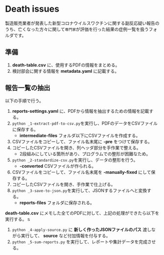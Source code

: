 # Death issues

製造販売業者が発表した新型コロナウイルスワクチンに関する副反応疑い報告のうち、亡くなった方々に関して`専門家`が評価を行った結果の症例一覧を扱うフォルダです。

## 準備

1. **death-table.csv** に、使用するPDFの情報をまとめる。
1. 検討部会に関する情報を **metadata.yaml** に記載する。

## 報告一覧の抽出

以下の手順で行う。

1. **reports-settings.yaml** に、PDFから情報を抽出するための情報を記載する。
1. `python _1-extract-pdf-to-csv.py`を実行し、PDFのデータをCSVファイルに保存する。
    * **intermediate-files** フォルダ以下にCSVファイルを作成する。
1. CSVファイルをコピーして、ファイル名末尾に **-pre** をつけて保存する。
1. コピーしたCSVファイルを開き、列ヘッダ部分を手作業で整える。
    * 2段組みにしている箇所があり、プログラムでの整形が困難なため。
1. `python _2-standardize-csv.py`を実行し、データの整形を行う。
    * **-converted** CSVファイルが作られる。
1. CSVファイルをコピーして、ファイル名末尾を **-manually-fixed** にして保存する。
1. コピーしたCSVファイルを開き、手作業で仕上げる。
1. `python _3-save-to-json.py`を実行して、JSONするファイルへと変換する。
    * **reports-files** フォルダに保存される。

**death-table.csv** にメモした全てのPDFに対して、上記の処理ができたら以下を実行する。ｓ

1. `python _4-apply-source.py` に **新しく作ったJSONファイルのパス** 渡しながら実行して、 **source** など付加情報を付与する。
1. `python _5-sum-reports.py` を実行して、レポートや集計データを完成させる。
